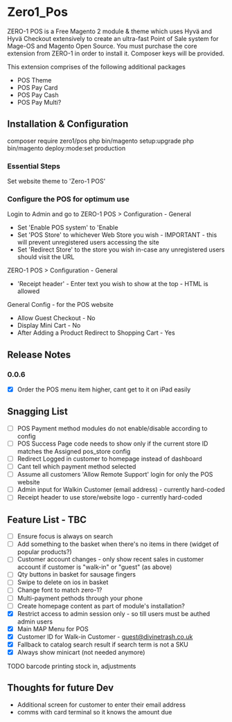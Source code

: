 # Zero1_Pos

ZERO-1 POS is a Free Magento 2 module & theme which uses Hyvä and Hyvä Checkout extensively to create an ultra-fast Point of Sale system for Mage-OS and Magento Open Source. You must purchase the core extension from ZERO-1 in order to install it. Composer keys will be provided.

This extension comprises of the following additional packages

 - POS Theme
 - POS Pay Card
 - POS Pay Cash
 - POS Pay Multi?


## Installation & Configuration

composer require zero1/pos
php bin/magento setup:upgrade
php bin/magento deploy:mode:set production

### Essential Steps
Set website theme to 'Zero-1 POS'

### Configure the POS for optimum use
Login to Admin and go to 
ZERO-1 POS > Configuration - General
 - Set 'Enable POS system' to 'Enable
 - Set 'POS Store' to whichever Web Store you wish - IMPORTANT - this will prevent unregistered users accessing the site
 - Set 'Redirect Store' to the store you wish in-case any unregistered users should visit the URL

ZERO-1 POS > Configuration - General
 - 'Receipt header' - Enter text you wish to show at the top - HTML is allowed

General Config - for the POS website
 - Allow Guest Checkout	 - No
 - Display Mini Cart - No
 - After Adding a Product Redirect to Shopping Cart	- Yes

## Release Notes
### 0.0.6
 - [x] Order the POS menu item higher, cant get to it on iPad easily


## Snagging List
 - [ ] POS Payment method modules do not enable/disable according to config
 - [ ] POS Success Page code needs to show only if the current store ID matches the Assigned pos_store config
 - [ ] Redirect Logged in customer to homepage instead of dashboard
 - [ ] Cant tell which payment method selected
 - [ ] Assume all customers  'Allow Remote Support' login for only the POS website
 - [ ] Admin input for Walkin Customer (email address) - currently hard-coded
 - [ ] Receipt header to use store/website logo - currently hard-coded

## Feature List - TBC
 - [ ] Ensure focus is always on search
 - [ ] Add something to the basket when there's no items in there (widget of popular products?)
 - [ ] Customer account changes - only show recent sales in customer account if customer is "walk-in" or "guest" (as above)
 - [ ] Qty buttons in basket for sausage fingers
 - [ ] Swipe to delete on ios in basket
 - [ ] Change font to match zero-1?
 - [ ] Multi-payment pethods through your phone
 - [ ] Create homepage content as part of module's installation?
 - [x] Restrict access to admin session only - so till users must be authed admin users
 - [x] Main MAP Menu for POS
 - [x] Customer ID for Walk-in Customer - guest@divinetrash.co.uk
 - [x] Fallback to catalog search result if search term is not a SKU
 - [x] Always show minicart (not needed anymore)

TODO
barcode printing
stock in, adjustments


## Thoughts for future Dev
 - Additional screen for customer to enter their email address
 - comms with card terminal so it knows the amount due
